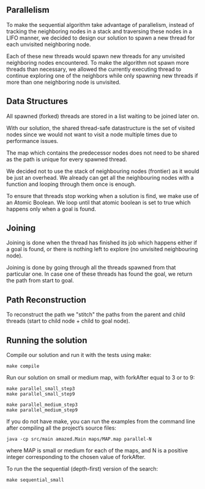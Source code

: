 ## Parallelism

To make the sequential algorithm take advantage of parallelism, instead of tracking the neighboring nodes in a stack and traversing these nodes in a LIFO manner, we decided to design our solution to spawn a new thread for each unvisited neighboring node. 

Each of these new threads would spawn new threads for any unvisited neighboring nodes encountered.
To make the algorithm not spawn more threads than necessary, we allowed the currently executing thread to continue exploring one of the neighbors while only spawning new threads
if more than one neighboring node is unvisited.

## Data Structures

All spawned (forked) threads are stored in a list waiting to be joined later on.

With our solution, the shared thread-safe datastructure is the set of visited nodes since we would not want to visit a node multiple times due to performance issues.

The map which contains the predecessor nodes does not need to be shared as the path is unique for every spawned thread.

We decided not to use the stack of neighbouring nodes (frontier) as it would be just an overhead. We already can get all the neighbouring nodes with a function and looping through them once is enough.

To ensure that threads stop working when a solution is find, we make use of an Atomic Boolean. We loop until that atomic boolean is set to true which happens only when a goal is found.

## Joining

Joining is done when the thread has finished its job which happens either if a goal is found, or there is nothing left to explore (no unvisited neighbouring node).

Joining is done by going through all the threads spawned from that particular one. In case one of these threads has found the goal, we return the path from start to goal.

## Path Reconstruction

To reconstruct the path we "stitch" the paths from the parent and child threads (start to child node + child to goal node).

## Running the solution

Compile our solution and run it with the tests using make:
```
make compile
```

Run our solution on small or medium map, with forkAfter equal to 3 or to 9:
```
make parallel_small_step3
make parallel_small_step9

make parallel_medium_step3
make parallel_medium_step9
```

If you do not have make, you can run the examples from the command line after compiling all the project’s source files:
```
java -cp src/main amazed.Main maps/MAP.map parallel-N
```
where MAP is small or medium for each of the maps, and N is a positive integer corresponding to the chosen value of forkAfter.

To run the the sequential (depth-first) version of the search:

```
make sequential_small
```